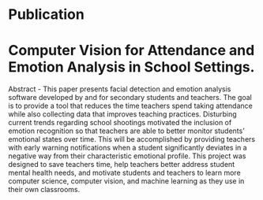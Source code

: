 # Publication

# Computer Vision for Attendance and Emotion Analysis in School Settings. 

Abstract - This paper presents facial detection and emotion
analysis software developed by and for secondary students and
teachers. The goal is to provide a tool that reduces the time
teachers spend taking attendance while also collecting data that
improves teaching practices. Disturbing current trends regarding
school shootings motivated the inclusion of emotion recognition
so that teachers are able to better monitor students’ emotional
states over time. This will be accomplished by providing teachers
with early warning notifications when a student significantly
deviates in a negative way from their characteristic emotional
profile. This project was designed to save teachers time, help
teachers better address student mental health needs, and motivate
students and teachers to learn more computer science, computer
vision, and machine learning as they use in their own classrooms. 
